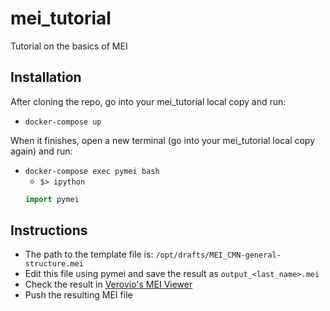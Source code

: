 # mei_tutorial
Tutorial on the basics of MEI

## Installation
After cloning the repo, go into your mei_tutorial local copy and run:
- `docker-compose up`

When it finishes, open a new terminal (go into your mei_tutorial local copy again) and run:
- `docker-compose exec pymei bash`
  - `$> ipython`
  ```python
  import pymei
  ```
## Instructions
- The path to the template file is: `/opt/drafts/MEI_CMN-general-structure.mei`
- Edit this file using pymei and save the result as `output_<last_name>.mei`
- Check the result in [Verovio's MEI Viewer](https://www.verovio.org/mei-viewer.xhtml)
- Push the resulting MEI file
